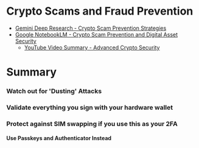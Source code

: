 # Crypto Scams and Fraud Prevention


- [Gemini Deep Research - Crypto Scam Prevention Strategies](https://docs.google.com/document/d/e/2PACX-1vSh5DlAq_cWW3DZPQU0-T9uayN4OIl6mXJBB6UQyH3UvzdR1cnZGnOEDf18HMoojxUJ3qn5qg-Uuwo3/pub)
- [Google NotebookLM - Crypto Scam Prevention and Digital Asset Security](https://notebooklm.google.com/notebook/0c7710c2-ebb5-41f8-a998-6810b46f6712)
    - [YouTube Video Summary - Advanced Crypto Security](https://youtu.be/VtjKpbTjg90?si=vDm7vchGoq337uub)


# Summary

### Watch out for 'Dusting' Attacks

### Validate everything you sign with your hardware wallet

### Protect against SIM swapping if you use this as your 2FA

#### Use Passkeys and Authenticator Instead

